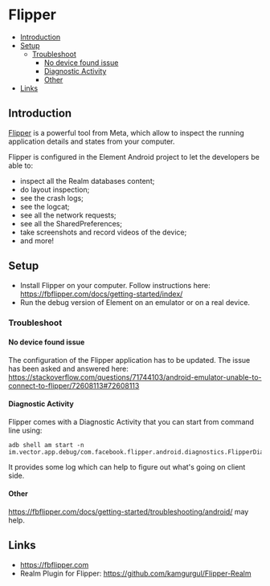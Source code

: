 # Flipper

<!--- TOC -->

* [Introduction](#introduction)
* [Setup](#setup)
  * [Troubleshoot](#troubleshoot)
    * [No device found issue](#no-device-found-issue)
    * [Diagnostic Activity](#diagnostic-activity)
    * [Other](#other)
* [Links](#links)

<!--- END -->

## Introduction

[Flipper](https://fbflipper.com) is a powerful tool from Meta, which allow to inspect the running application details and states from your computer.

Flipper is configured in the Element Android project to let the developers be able to:
- inspect all the Realm databases content;
- do layout inspection;
- see the crash logs;
- see the logcat;
- see all the network requests;
- see all the SharedPreferences;
- take screenshots and record videos of the device;
- and more!

## Setup

- Install Flipper on your computer. Follow instructions here: https://fbflipper.com/docs/getting-started/index/
- Run the debug version of Element on an emulator or on a real device.

### Troubleshoot

#### No device found issue

The configuration of the Flipper application has to be updated. The issue has been asked and answered here: https://stackoverflow.com/questions/71744103/android-emulator-unable-to-connect-to-flipper/72608113#72608113

#### Diagnostic Activity

Flipper comes with a Diagnostic Activity that you can start from command line using:

```shell
adb shell am start -n im.vector.app.debug/com.facebook.flipper.android.diagnostics.FlipperDiagnosticActivity
```

It provides some log which can help to figure out what's going on client side.

#### Other

https://fbflipper.com/docs/getting-started/troubleshooting/android/ may help.

## Links

- https://fbflipper.com
- Realm Plugin for Flipper: https://github.com/kamgurgul/Flipper-Realm
